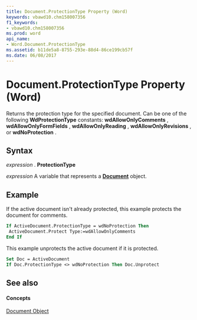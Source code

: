 ```yaml
---
title: Document.ProtectionType Property (Word)
keywords: vbawd10.chm158007356
f1_keywords:
- vbawd10.chm158007356
ms.prod: word
api_name:
- Word.Document.ProtectionType
ms.assetid: b11de5a8-8755-293e-88d4-86ce199cb57f
ms.date: 06/08/2017
---
```



# Document.ProtectionType Property (Word)

Returns the protection type for the specified document. Can be one of the following **WdProtectionType** constants: **wdAllowOnlyComments** , **wdAllowOnlyFormFields** , **wdAllowOnlyReading** , **wdAllowOnlyRevisions** , or **wdNoProtection** .


## Syntax

 _expression_ . **ProtectionType**

 _expression_ A variable that represents a **[Document](document-object-word.md)** object.


## Example

If the active document isn't already protected, this example protects the document for comments.


```vb
If ActiveDocument.ProtectionType = wdNoProtection Then 
 ActiveDocument.Protect Type:=wdAllowOnlyComments 
End If
```

This example unprotects the active document if it is protected.




```vb
Set Doc = ActiveDocument 
If Doc.ProtectionType <> wdNoProtection Then Doc.Unprotect
```


## See also


#### Concepts


[Document Object](document-object-word.md)

